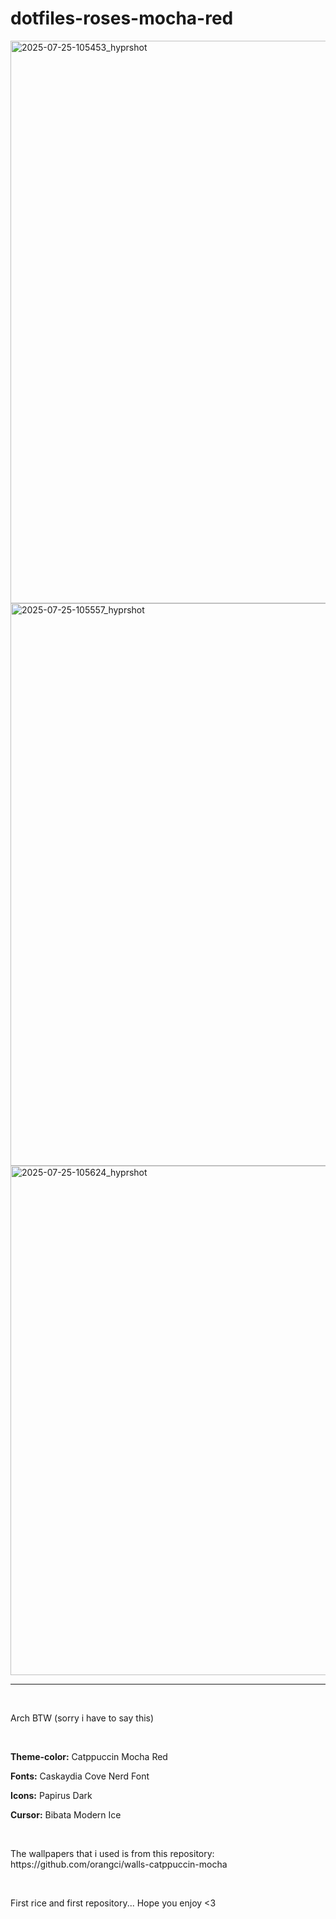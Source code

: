 # dotfiles-roses-mocha-red

<img width="1600" height="900" alt="2025-07-25-105453_hyprshot" src="https://github.com/user-attachments/assets/d4d08588-c5b1-439b-9f95-d35b7a4b68ee" />
<img width="1600" height="900" alt="2025-07-25-105557_hyprshot" src="https://github.com/user-attachments/assets/9d7a4cc8-282e-4045-ac07-8fc6e327386d" />
<img width="1564" height="815" alt="2025-07-25-105624_hyprshot" src="https://github.com/user-attachments/assets/a2a43688-26e7-4105-8cee-b91831fb6267" />

<hr>

<br>

<p>Arch BTW (sorry i have to say this)</p>

<br>

<p><b>Theme-color:</b> Catppuccin Mocha Red</p>
<p><b>Fonts:</b> Caskaydia Cove Nerd Font</p>
<p><b>Icons:</b> Papirus Dark</p>
<p><b>Cursor:</b> Bibata Modern Ice</p>

<br>

<p>The wallpapers that i used is from this repository: https://github.com/orangci/walls-catppuccin-mocha</p>

<br>

<p>First rice and first repository... Hope you enjoy <3</p>
